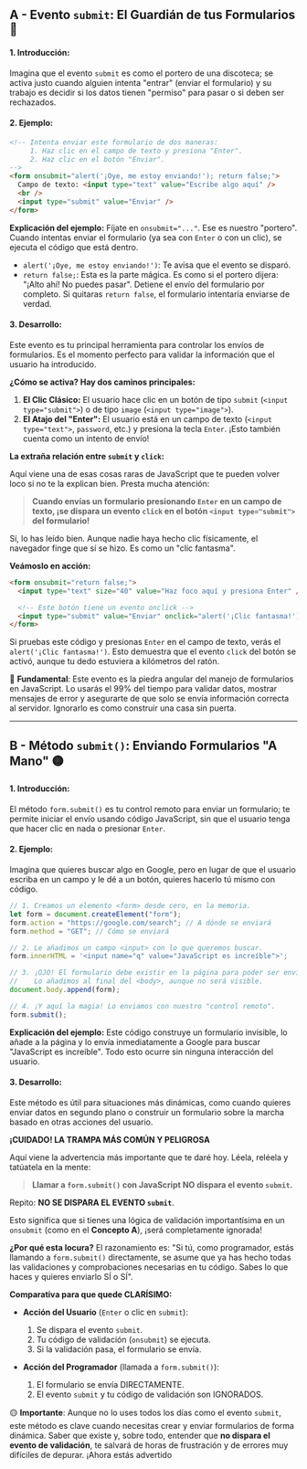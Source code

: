 ## A - Evento `submit`: El Guardián de tus Formularios 🔴

#### 1. **Introducción:**

Imagina que el evento `submit` es como el portero de una discoteca; se activa justo cuando alguien intenta "entrar" (enviar el formulario) y su trabajo es decidir si los datos tienen "permiso" para pasar o si deben ser rechazados.

#### 2. **Ejemplo:**

```html
<!-- Intenta enviar este formulario de dos maneras:
     1. Haz clic en el campo de texto y presiona "Enter".
     2. Haz clic en el botón "Enviar".
-->
<form onsubmit="alert('¡Oye, me estoy enviando!'); return false;">
  Campo de texto: <input type="text" value="Escribe algo aquí" />
  <br />
  <input type="submit" value="Enviar" />
</form>
```

**Explicación del ejemplo:**
Fíjate en `onsubmit="..."`. Ese es nuestro "portero". Cuando intentas enviar el formulario (ya sea con `Enter` o con un clic), se ejecuta el código que está dentro.

- `alert('¡Oye, me estoy enviando!')`: Te avisa que el evento se disparó.
- `return false;`: Esta es la parte mágica. Es como si el portero dijera: "¡Alto ahí! No puedes pasar". Detiene el envío del formulario por completo. Si quitaras `return false`, el formulario intentaría enviarse de verdad.

#### 3. **Desarrollo:**

Este evento es tu principal herramienta para controlar los envíos de formularios. Es el momento perfecto para validar la información que el usuario ha introducido.

**¿Cómo se activa? Hay dos caminos principales:**

1.  **El Clic Clásico:** El usuario hace clic en un botón de tipo `submit` (`<input type="submit">`) o de tipo `image` (`<input type="image">`).
2.  **El Atajo del "Enter":** El usuario está en un campo de texto (`<input type="text">`, `password`, etc.) y presiona la tecla `Enter`. ¡Esto también cuenta como un intento de envío!

**La extraña relación entre `submit` y `click`:**

Aquí viene una de esas cosas raras de JavaScript que te pueden volver loco si no te la explican bien. Presta mucha atención:

> **Cuando envías un formulario presionando `Enter` en un campo de texto, ¡se dispara un evento `click` en el botón `<input type="submit">` del formulario!**

Sí, lo has leído bien. Aunque nadie haya hecho clic físicamente, el navegador finge que sí se hizo. Es como un "clic fantasma".

**Veámoslo en acción:**

```html
<form onsubmit="return false;">
  <input type="text" size="40" value="Haz foco aquí y presiona Enter" />

  <!-- Este botón tiene un evento onclick -->
  <input type="submit" value="Enviar" onclick="alert('¡Clic fantasma!');" />
</form>
```

Si pruebas este código y presionas `Enter` en el campo de texto, verás el `alert('¡Clic fantasma!')`. Esto demuestra que el evento `click` del botón se activó, aunque tu dedo estuviera a kilómetros del ratón.

🔴 **Fundamental**: Este evento es la piedra angular del manejo de formularios en JavaScript. Lo usarás el 99% del tiempo para validar datos, mostrar mensajes de error y asegurarte de que solo se envía información correcta al servidor. Ignorarlo es como construir una casa sin puerta.

---

## B - Método `submit()`: Enviando Formularios "A Mano" 🟡

#### 1. **Introducción:**

El método `form.submit()` es tu control remoto para enviar un formulario; te permite iniciar el envío usando código JavaScript, sin que el usuario tenga que hacer clic en nada o presionar `Enter`.

#### 2. **Ejemplo:**

Imagina que quieres buscar algo en Google, pero en lugar de que el usuario escriba en un campo y le dé a un botón, quieres hacerlo tú mismo con código.

```javascript
// 1. Creamos un elemento <form> desde cero, en la memoria.
let form = document.createElement("form");
form.action = "https://google.com/search"; // A dónde se enviará
form.method = "GET"; // Cómo se enviará

// 2. Le añadimos un campo <input> con lo que queremos buscar.
form.innerHTML = '<input name="q" value="JavaScript es increíble">';

// 3. ¡OJO! El formulario debe existir en la página para poder ser enviado.
//    Lo añadimos al final del <body>, aunque no será visible.
document.body.append(form);

// 4. ¡Y aquí la magia! Lo enviamos con nuestro "control remoto".
form.submit();
```

**Explicación del ejemplo:**
Este código construye un formulario invisible, lo añade a la página y lo envía inmediatamente a Google para buscar "JavaScript es increíble". Todo esto ocurre sin ninguna interacción del usuario.

#### 3. **Desarrollo:**

Este método es útil para situaciones más dinámicas, como cuando quieres enviar datos en segundo plano o construir un formulario sobre la marcha basado en otras acciones del usuario.

**¡CUIDADO! LA TRAMPA MÁS COMÚN Y PELIGROSA**

Aquí viene la advertencia más importante que te daré hoy. Léela, reléela y tatúatela en la mente:

> **Llamar a `form.submit()` con JavaScript NO dispara el evento `submit`.**

Repito: **NO SE DISPARA EL EVENTO `submit`**.

Esto significa que si tienes una lógica de validación importantísima en un `onsubmit` (como en el **Concepto A**), ¡será completamente ignorada!

**¿Por qué esta locura?**
El razonamiento es: "Si tú, como programador, estás llamando a `form.submit()` directamente, se asume que ya has hecho todas las validaciones y comprobaciones necesarias en tu código. Sabes lo que haces y quieres enviarlo SÍ o SÍ".

**Comparativa para que quede CLARÍSIMO:**

- **Acción del Usuario** (`Enter` o clic en `submit`):

  1.  Se dispara el evento `submit`.
  2.  Tu código de validación (`onsubmit`) se ejecuta.
  3.  Si la validación pasa, el formulario se envía.

- **Acción del Programador** (llamada a `form.submit()`):
  1.  El formulario se envía DIRECTAMENTE.
  2.  El evento `submit` y tu código de validación son IGNORADOS.

🟡 **Importante**: Aunque no lo uses todos los días como el evento `submit`, este método es clave cuando necesitas crear y enviar formularios de forma dinámica. Saber que existe y, sobre todo, entender que **no dispara el evento de validación**, te salvará de horas de frustración y de errores muy difíciles de depurar. ¡Ahora estás advertido

